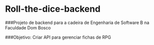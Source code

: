 # Roll-the-dice-backend

###Projeto de backend para a cadeira de Engenharia de Software B na Faculdade Dom Bosco

###Objetivo: Criar API para gerenciar fichas de RPG